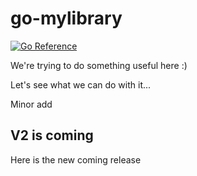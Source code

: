 # go-mylibrary

[![Go Reference](https://pkg.go.dev/badge/github.com/ifreespam/go-mylibrary.svg)](https://pkg.go.dev/github.com/ifreespam/go-mylibrary/v2)

We're trying to do something useful here :)

Let's see what we can do with it...

Minor add

## V2 is coming

Here is the new coming release
